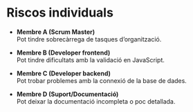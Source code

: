 # Riscos individuals

- **Membre A (Scrum Master)**  
  Pot tindre sobrecàrrega de tasques d’organització.

- **Membre B (Developer frontend)**  
  Pot tindre dificultats amb la validació en JavaScript.

- **Membre C (Developer backend)**  
  Pot trobar problemes amb la connexió de la base de dades.

- **Membre D (Suport/Documentació)**  
  Pot deixar la documentació incompleta o poc detallada.
